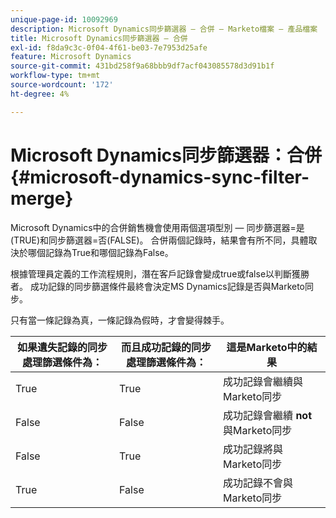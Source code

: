 ```yaml
---
unique-page-id: 10092969
description: Microsoft Dynamics同步篩選器 — 合併 — Marketo檔案 — 產品檔案
title: Microsoft Dynamics同步篩選器 — 合併
exl-id: f8da9c3c-0f04-4f61-be03-7e7953d25afe
feature: Microsoft Dynamics
source-git-commit: 431bd258f9a68bbb9df7acf043085578d3d91b1f
workflow-type: tm+mt
source-wordcount: '172'
ht-degree: 4%

---
```


# Microsoft Dynamics同步篩選器：合併 {#microsoft-dynamics-sync-filter-merge}

Microsoft Dynamics中的合併銷售機會使用兩個選項型別 — 同步篩選器=是(TRUE)和同步篩選器=否(FALSE)。 合併兩個記錄時，結果會有所不同，具體取決於哪個記錄為True和哪個記錄為False。

根據管理員定義的工作流程規則，潛在客戶記錄會變成true或false以判斷獲勝者。 成功記錄的同步篩選條件最終會決定MS Dynamics記錄是否與Marketo同步。

只有當一條記錄為真，一條記錄為假時，才會變得棘手。

| 如果遺失記錄的同步處理篩選條件為： | 而且成功記錄的同步處理篩選條件為： | 這是Marketo中的結果 |
|---|---|---|
| True | True | 成功記錄會繼續與Marketo同步 |
| False | False | 成功記錄會繼續 **not** 與Marketo同步 |
| False | True | 成功記錄將與Marketo同步 |
| True | False | 成功記錄不會與Marketo同步 |
